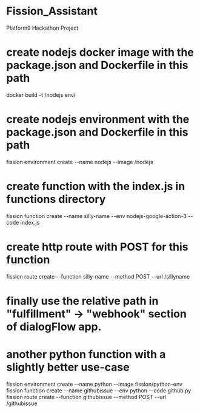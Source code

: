 # Fission_Assistant
Platform9 Hackathon Project

# create nodejs docker image with the package.json and Dockerfile in this path
docker build -t <repo>/nodejs env/

# create nodejs environment with the package.json and Dockerfile in this path
fission environment create --name nodejs --image <repo>/nodejs

# create function with the index.js in functions directory
fission function create --name silly-name --env nodejs-google-action-3 --code index.js

# create http route with POST for this function
fission route create --function silly-name --method POST --url /sillyname

# finally use the relative path in "fulfillment" -> "webhook" section of dialogFlow app.

# another python function with a slightly better use-case 
fission environment create --name python --image fission/python-env
fission function create --name githubissue --env python --code github.py
fission route create --function githubissue --method POST --url /githubissue
